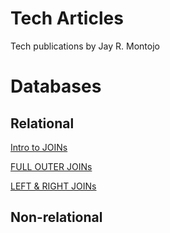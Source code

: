 # Tech Articles
Tech publications by Jay R. Montojo

# Databases

## Relational

[Intro to JOINs](https://jaymontojo.medium.com/starting-sql-intro-to-joins-2988ffc5e322)

[FULL OUTER JOINs](https://jaymontojo.medium.com/starting-sql-full-outer-joins-9325f9d39b59)

[LEFT & RIGHT JOINs](https://jaymontojo.medium.com/starting-sql-intro-to-joins-763179ed870f)

## Non-relational
